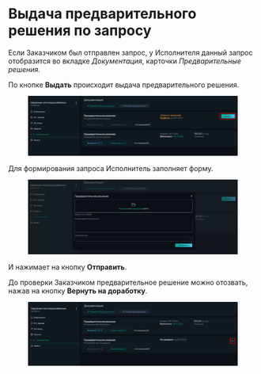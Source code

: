# Выдача предварительного решения по запросу

Если Заказчиком был отправлен запрос, у Исполнителя данный запрос отобразится во вкладке _Документация_, карточки _Предварительные решения._

По кнопке **Выдать** происходит выдача предварительного решения.

<figure><img src="../../.gitbook/assets/image (108).png" alt=""><figcaption></figcaption></figure>

Для формирования запроса Исполнитель заполняет форму.

<figure><img src="../../.gitbook/assets/image (109).png" alt=""><figcaption></figcaption></figure>

И нажимает на кнопку **Отправить**.

До проверки Заказчиком предварительное решение можно отозвать, нажав на кнопку **Вернуть на доработку**.

<figure><img src="../../.gitbook/assets/image (110).png" alt=""><figcaption></figcaption></figure>
